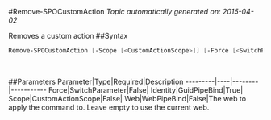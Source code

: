 #Remove-SPOCustomAction
*Topic automatically generated on: 2015-04-02*

Removes a custom action
##Syntax
```powershell
Remove-SPOCustomAction [-Scope [<CustomActionScope>]] [-Force [<SwitchParameter>]] [-Web [<WebPipeBind>]] -Identity [<GuidPipeBind>]
```
&nbsp;

##Parameters
Parameter|Type|Required|Description
---------|----|--------|-----------
Force|SwitchParameter|False|
Identity|GuidPipeBind|True|
Scope|CustomActionScope|False|
Web|WebPipeBind|False|The web to apply the command to. Leave empty to use the current web.

